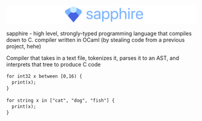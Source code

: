 ![Banner with the Sapphire programming language logo](banner.png)

sapphire - high level, strongly-typed programming language that compiles down to C. compiler written in OCaml (by stealing code from a previous project, hehe)

Compiler that takes in a text file, tokenizes it, parses it to an AST, and interprets that tree to produce C code

```
for int32 x between [0,16) {
  print(x);
}

for string x in ["cat", "dog", "fish"] {
  print(x);
}
```
